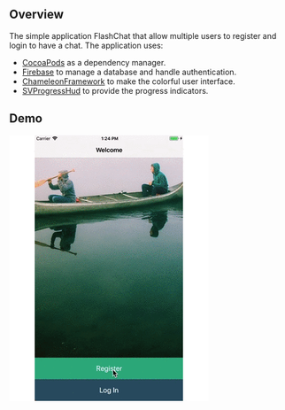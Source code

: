 ## Overview

The simple application FlashChat that allow multiple users to register and login to have a chat. The application uses:

* [CocoaPods](https://cocoapods.org/) as a dependency manager.
* [Firebase](https://firebase.google.com/docs/ios/setup) to manage a database and handle authentication.
* [ChameleonFramework](https://github.com/ViccAlexander/Chameleon) to make the colorful user interface.
* [SVProgressHud](https://github.com/SVProgressHUD/SVProgressHUD) to provide the progress indicators.

## Demo

![FlashChat](../Images/FlashChat.gif)
